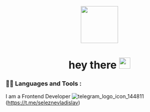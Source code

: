 <div id="header" align="center">
  <img src="https://media.giphy.com/media/M9gbBd9nbDrOTu1Mqx/giphy.gif" width="100"/>
  <h1>
  hey there
  <img src="https://media.giphy.com/media/hvRJCLFzcasrR4ia7z/giphy.gif" width="30px"/>
</h1>
</div>

### :man_technologist: Languages and Tools :

I am a Frontend Developer ![telegram_logo_icon_144811](https://user-images.githubusercontent.com/81052282/193556287-a38b87ab-57c0-4ba5-a26a-32769bd23407.png)(https://t.me/seleznevladislav)
